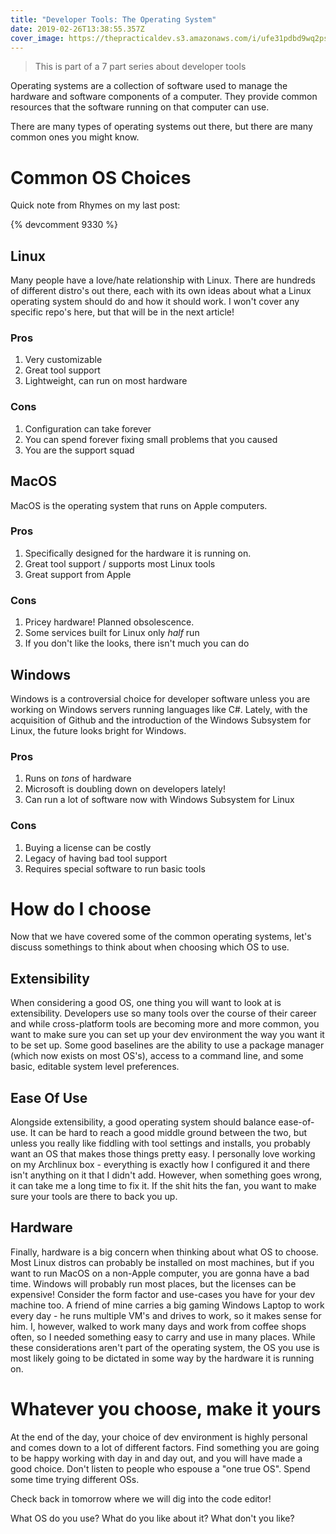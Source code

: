 ```yaml
---
title: "Developer Tools: The Operating System"
date: 2019-02-26T13:38:55.357Z
cover_image: https://thepracticaldev.s3.amazonaws.com/i/ufe31pdbd9wq2psethkt.png
---
```


> This is part of a 7 part series about developer tools

Operating systems are a collection of software used to manage the hardware and software components of a computer. They provide common resources that the software running on that computer can use.

There are many types of operating systems out there, but there are many common ones you might know.

# Common OS Choices

Quick note from Rhymes on my last post:

{% devcomment 9330 %}

## Linux

Many people have a love/hate relationship with Linux. There are hundreds of different distro's out there, each with its own ideas about what a Linux operating system should do and how it should work. I won't cover any specific repo's here, but that will be in the next article!

### Pros

1. Very customizable
2. Great tool support
3. Lightweight, can run on most hardware

### Cons

1. Configuration can take forever
2. You can spend forever fixing small problems that you caused
3. You are the support squad

## MacOS

MacOS is the operating system that runs on Apple computers.

### Pros

1. Specifically designed for the hardware it is running on.
2. Great tool support / supports most Linux tools
3. Great support from Apple

### Cons

1. Pricey hardware! Planned obsolescence.
2. Some services built for Linux only _half_ run
3. If you don't like the looks, there isn't much you can do

## Windows

Windows is a controversial choice for developer software unless you are working on Windows servers running languages like C#. Lately, with the acquisition of Github and the introduction of the Windows Subsystem for Linux, the future looks bright for Windows.

### Pros

1. Runs on _tons_ of hardware
2. Microsoft is doubling down on developers lately!
3. Can run a lot of software now with Windows Subsystem for Linux

### Cons

1. Buying a license can be costly
2. Legacy of having bad tool support
3. Requires special software to run basic tools

# How do I choose

Now that we have covered some of the common operating systems, let's discuss somethings to think about when choosing which OS to use.

## Extensibility

When considering a good OS, one thing you will want to look at is extensibility. Developers use so many tools over the course of their career and while cross-platform tools are becoming more and more common, you want to make sure you can set up your dev environment the way you want it to be set up. Some good baselines are the ability to use a package manager (which now exists on most OS's), access to a command line, and some basic, editable system level preferences.

## Ease Of Use

Alongside extensibility, a good operating system should balance ease-of-use. It can be hard to reach a good middle ground between the two, but unless you really like fiddling with tool settings and installs, you probably want an OS that makes those things pretty easy. I personally love working on my Archlinux box - everything is exactly how I configured it and there isn't anything on it that I didn't add. However, when something goes wrong, it can take me a long time to fix it. If the shit hits the fan, you want to make sure your tools are there to back you up.

## Hardware

Finally, hardware is a big concern when thinking about what OS to choose. Most Linux distros can probably be installed on most machines, but if you want to run MacOS on a non-Apple computer, you are gonna have a bad time. Windows will probably run most places, but the licenses can be expensive! Consider the form factor and use-cases you have for your dev machine too. A friend of mine carries a big gaming Windows Laptop to work every day - he runs multiple VM's and drives to work, so it makes sense for him. I, however, walked to work many days and work from coffee shops often, so I needed something easy to carry and use in many places. While these considerations aren't part of the operating system, the OS you use is most likely going to be dictated in some way by the hardware it is running on.

# Whatever you choose, make it yours

At the end of the day, your choice of dev environment is highly personal and comes down to a lot of different factors. Find something you are going to be happy working with day in and day out, and you will have made a good choice. Don't listen to people who espouse a "one true OS". Spend some time trying different OSs.

Check back in tomorrow where we will dig into the code editor!

What OS do you use? What do you like about it? What don't you like?
